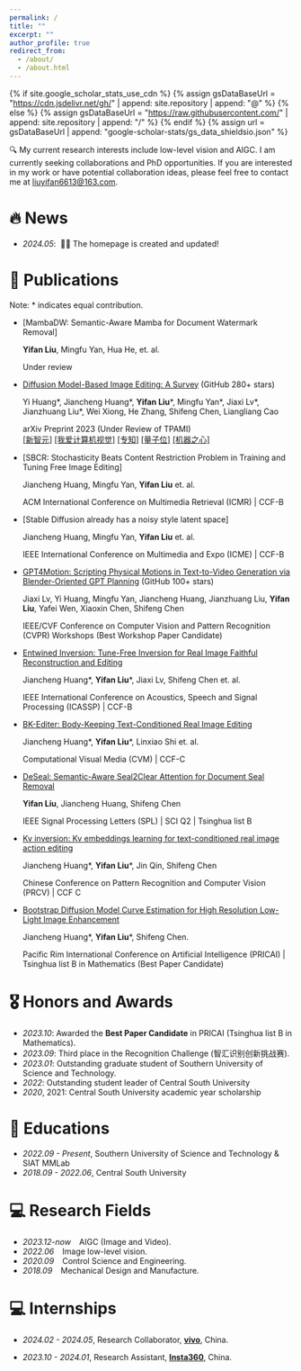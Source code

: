 ```yaml
---
permalink: /
title: ""
excerpt: ""
author_profile: true
redirect_from: 
  - /about/
  - /about.html
---
```


{% if site.google_scholar_stats_use_cdn %}
{% assign gsDataBaseUrl = "https://cdn.jsdelivr.net/gh/" | append: site.repository | append: "@" %}
{% else %}
{% assign gsDataBaseUrl = "https://raw.githubusercontent.com/" | append: site.repository | append: "/" %}
{% endif %}
{% assign url = gsDataBaseUrl | append: "google-scholar-stats/gs_data_shieldsio.json" %}

<span class='anchor' id='about-me'></span>

🔍 My current research interests include low-level vision and AIGC. I am currently seeking collaborations and PhD opportunities. If you are interested in my work or have potential collaboration ideas, please feel free to contact me at liuyifan6613@163.com.


# 🔥 News
- *2024.05*: &nbsp;🎉🎉 The homepage is created and updated!

# 📝 Publications 
Note: \* indicates equal contribution.

- [MambaDW: Semantic-Aware Mamba for Document Watermark Removal]

  **Yifan Liu**, Mingfu Yan, Hua He, et. al.

  Under review
  
- [Diffusion Model-Based Image Editing: A Survey](https://github.com/SiatMMLab/Awesome-Diffusion-Model-Based-Image-Editing-Methods) (GitHub 280+ stars)

  Yi Huang\*, Jiancheng Huang\*, **Yifan Liu**\*, Mingfu Yan\*, Jiaxi Lv\*, Jianzhuang Liu\*, Wei Xiong, He Zhang, Shifeng Chen, Liangliang Cao

  arXiv Preprint 2023 (Under Review of TPAMI)  
  [[新智元]](https://mp.weixin.qq.com/s/7skCBhRSAcevR85ooW9F4g) [[我爱计算机视觉]](https://mp.weixin.qq.com/s/MFbCt0XfOf9fV0YbdkmR6g) [[专知]](https://mp.weixin.qq.com/s/eztg0R2bD8IaUG3c9i8ZXg) [[量子位]](https://mp.weixin.qq.com/s/4efSWtpA2RMN7tVOGTYfxw) [[机器之心]](https://mp.weixin.qq.com/s/bupEHVZetu0IUiJmmQjr6g) 

- [SBCR: Stochasticity Beats Content Restriction Problem in Training and Tuning Free Image Editing]

  Jiancheng Huang, Mingfu Yan, **Yifan Liu** et. al. 

  ACM International Conference on Multimedia Retrieval (ICMR) \| CCF-B

- [Stable Diffusion already has a noisy style latent space]

  Jiancheng Huang, Mingfu Yan, **Yifan Liu** et. al. 

  IEEE International Conference on Multimedia and Expo (ICME) \| CCF-B

- [GPT4Motion: Scripting Physical Motions in Text-to-Video Generation via Blender-Oriented GPT Planning](https://gpt4motion.github.io/) (GitHub 100+ stars)

  Jiaxi Lv, Yi Huang, Mingfu Yan, Jiancheng Huang, Jianzhuang Liu, **Yifan Liu**, Yafei Wen, Xiaoxin Chen, Shifeng Chen

  IEEE/CVF Conference on Computer Vision and Pattern Recognition (CVPR) Workshops (Best Workshop Paper Candidate)

- [Entwined Inversion: Tune-Free Inversion for Real Image Faithful Reconstruction and Editing](https://ieeexplore.ieee.org/abstract/document/10448490)

  Jiancheng Huang*, **Yifan Liu**\*, Jiaxi Lv, Shifeng Chen et. al. 

  IEEE International Conference on Acoustics, Speech and Signal Processing (ICASSP) \| CCF-B

- [BK-Editer: Body-Keeping Text-Conditioned Real Image Editing](https://link.springer.com/chapter/10.1007/978-981-97-2095-8_13)

  Jiancheng Huang*, **Yifan Liu**\*, Linxiao Shi  et. al.

  Computational Visual Media (CVM) \| CCF-C

- [DeSeal: Semantic-Aware Seal2Clear Attention for Document Seal Removal](https://ieeexplore.ieee.org/abstract/document/10315143)

  **Yifan Liu**, Jiancheng Huang, Shifeng Chen

  IEEE Signal Processing Letters (SPL) \| SCI Q2 \| Tsinghua list B

- [Kv inversion: Kv embeddings learning for text-conditioned real image action editing](https://link.springer.com/chapter/10.1007/978-981-99-8429-9_14)

  Jiancheng Huang*, **Yifan Liu**\*, Jin Qin, Shifeng Chen

  Chinese Conference on Pattern Recognition and Computer Vision (PRCV) \| CCF C

- [Bootstrap Diffusion Model Curve Estimation for High Resolution Low-Light Image Enhancement](https://link.springer.com/chapter/10.1007/978-981-99-7025-4_6)
  
  Jiancheng Huang*, **Yifan Liu**\*, Shifeng Chen.

  Pacific Rim International Conference on Artificial Intelligence (PRICAI) \| Tsinghua list B in Mathematics (Best Paper Candidate)

# 🎖 Honors and Awards
- *2023.10*: Awarded the **Best Paper Candidate** in PRICAI (Tsinghua list B in Mathematics).
- *2023.09*: Third place in the Recognition Challenge (智汇识别创新挑战赛).
- *2023.01*: Outstanding graduate student of Southern University of Science and Technology.
- *2022*: Outstanding student leader of Central South University
- *2020*, 2021: Central South University academic year scholarship

# 📖 Educations
- *2022.09 - Present*, Southern University of Science and Technology &amp; SIAT MMLab 
- *2018.09 - 2022.06*, Central South University 

# 💻 Research Fields
- *2023.12-now* &ensp; AIGC (Image and Video).
- *2022.06* &ensp; Image low-level vision.
- *2020.09* &ensp; Control Science and Engineering.
- *2018.09* &ensp; Mechanical Design and Manufacture. 

# 💻 Internships
- *2024.02 - 2024.05*, Research Collaborator, [**vivo**](https://www.vivo.com/), China.

- *2023.10 - 2024.01*, Research Assistant, [**Insta360**](https://www.insta360.com/cn/), China.
